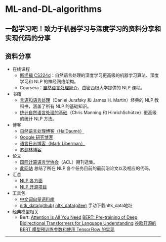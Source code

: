 # ML-and-DL-algorithms
一起学习吧！致力于机器学习与深度学习的资料分享和实现代码的分享
---------------------------------------------------------------------------------------------------------------------------------------
资料分享
---------------------------------------------------------------------------------------------------------------------------------------
- 在线课程
    - [斯坦福 CS224d](http://cs224d.stanford.edu/syllabus.html)：自然语言处理的深度学习更高级的机器学习算法、深度学习和 NLP 的神经网络架构。
    - Coursera：[自然语言处理简介](https://www.coursera.org/learn/natural-language-processing)，由密西根大学提供的 NLP 课程。
- 书籍
    - [言语和语言处理](https://web.stanford.edu/~jurafsky/slp3/)（Daniel Jurafsky 和 James H. Martin）经典的 NLP 教科书，涵盖了所有 NLP 的基础知识。
    - [统计自然语言处理的基础](https://nlp.stanford.edu/fsnlp/)（Chris Manning 和 HinrichSchütze）更高级的统计 NLP 方法。
- 博客
    - [自然语言处理博客（HalDaumé）](https://nlpers.blogspot.com/)
    - [Google 研究博客](https://research.googleblog.com/)
    - [语言日志博客（Mark Liberman）](http://languagelog.ldc.upenn.edu/nll/)
    - [苏剑林博客](https://spaces.ac.cn/archives/4521)
- 论文
    - [国际计算语言学协会](http://aclanthology.info/)（ACL）期刊选集。
    - [此网站](https://paperswithcode.com/area/natural-language-processing) 总结了所在 NLP 各个任务目前的最前沿论文以及相应的代码， 
- 汇总
    - [NLP 各方面](https://github.com/fighting41love/funNLP)
    - [NLP 开源项目](https://github.com/yongzhuo/nlp_xiaojiang)
- 工具包
    - [中文词向量语料库](https://github.com/Embedding/Chinese-Word-Vectors)
    - [nltk_data(github)](https://github.com/nltk/nltk_data) [nltk_data(gitee)](https://gitee.com/qwererer2/nltk_data/tree/gh-pages/) 手动下载nltk_data地址
- 经典模型相关
    - Bert: [Attention Is All You Need](https://arxiv.org/abs/1706.03762)  [BERT: Pre-training of Deep Bidirectional Transformers for Language Understanding](https://arxiv.org/abs/1810.04805)  [谷歌开源的 BERT 模型预训练参数和使用 TensorFlow 的实现](https://github.com/google-research/bert)
-----------------------------------------------------------------------------------------------------------------------------------------
